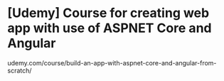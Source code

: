 # [Udemy] Course for creating web app with use of ASPNET Core and Angular
udemy.com/course/build-an-app-with-aspnet-core-and-angular-from-scratch/
